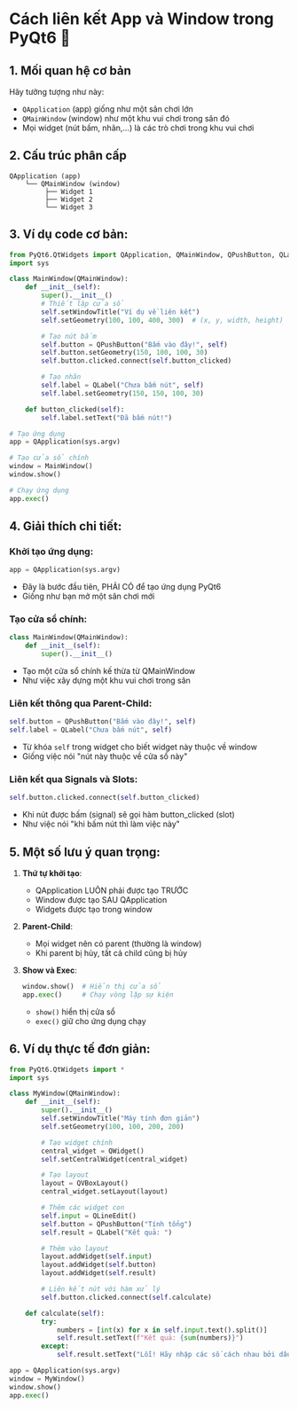 # Cách liên kết App và Window trong PyQt6 🔗

## 1. Mối quan hệ cơ bản

Hãy tưởng tượng như này:

- `QApplication` (app) giống như một sân chơi lớn
- `QMainWindow` (window) như một khu vui chơi trong sân đó
- Mọi widget (nút bấm, nhãn,...) là các trò chơi trong khu vui chơi

## 2. Cấu trúc phân cấp

```
QApplication (app)
    └── QMainWindow (window)
         ├── Widget 1
         ├── Widget 2
         └── Widget 3
```

## 3. Ví dụ code cơ bản:

```python
from PyQt6.QtWidgets import QApplication, QMainWindow, QPushButton, QLabel
import sys

class MainWindow(QMainWindow):
    def __init__(self):
        super().__init__()
        # Thiết lập cửa sổ
        self.setWindowTitle("Ví dụ về liên kết")
        self.setGeometry(100, 100, 400, 300)  # (x, y, width, height)

        # Tạo nút bấm
        self.button = QPushButton("Bấm vào đây!", self)
        self.button.setGeometry(150, 100, 100, 30)
        self.button.clicked.connect(self.button_clicked)

        # Tạo nhãn
        self.label = QLabel("Chưa bấm nút", self)
        self.label.setGeometry(150, 150, 100, 30)

    def button_clicked(self):
        self.label.setText("Đã bấm nút!")

# Tạo ứng dụng
app = QApplication(sys.argv)

# Tạo cửa sổ chính
window = MainWindow()
window.show()

# Chạy ứng dụng
app.exec()
```

## 4. Giải thích chi tiết:

### Khởi tạo ứng dụng:

```python
app = QApplication(sys.argv)
```

- Đây là bước đầu tiên, PHẢI CÓ để tạo ứng dụng PyQt6
- Giống như bạn mở một sân chơi mới

### Tạo cửa sổ chính:

```python
class MainWindow(QMainWindow):
    def __init__(self):
        super().__init__()
```

- Tạo một cửa sổ chính kế thừa từ QMainWindow
- Như việc xây dựng một khu vui chơi trong sân

### Liên kết thông qua Parent-Child:

```python
self.button = QPushButton("Bấm vào đây!", self)
self.label = QLabel("Chưa bấm nút", self)
```

- Từ khóa `self` trong widget cho biết widget này thuộc về window
- Giống việc nói "nút này thuộc về cửa sổ này"

### Liên kết qua Signals và Slots:

```python
self.button.clicked.connect(self.button_clicked)
```

- Khi nút được bấm (signal) sẽ gọi hàm button_clicked (slot)
- Như việc nói "khi bấm nút thì làm việc này"

## 5. Một số lưu ý quan trọng:

1. **Thứ tự khởi tạo**:

   - QApplication LUÔN phải được tạo TRƯỚC
   - Window được tạo SAU QApplication
   - Widgets được tạo trong window

2. **Parent-Child**:

   - Mọi widget nên có parent (thường là window)
   - Khi parent bị hủy, tất cả child cũng bị hủy

3. **Show và Exec**:
   ```python
   window.show()  # Hiển thị cửa sổ
   app.exec()     # Chạy vòng lặp sự kiện
   ```
   - `show()` hiển thị cửa sổ
   - `exec()` giữ cho ứng dụng chạy

## 6. Ví dụ thực tế đơn giản:

```python
from PyQt6.QtWidgets import *
import sys

class MyWindow(QMainWindow):
    def __init__(self):
        super().__init__()
        self.setWindowTitle("Máy tính đơn giản")
        self.setGeometry(100, 100, 200, 200)

        # Tạo widget chính
        central_widget = QWidget()
        self.setCentralWidget(central_widget)

        # Tạo layout
        layout = QVBoxLayout()
        central_widget.setLayout(layout)

        # Thêm các widget con
        self.input = QLineEdit()
        self.button = QPushButton("Tính tổng")
        self.result = QLabel("Kết quả: ")

        # Thêm vào layout
        layout.addWidget(self.input)
        layout.addWidget(self.button)
        layout.addWidget(self.result)

        # Liên kết nút với hàm xử lý
        self.button.clicked.connect(self.calculate)

    def calculate(self):
        try:
            numbers = [int(x) for x in self.input.text().split()]
            self.result.setText(f"Kết quả: {sum(numbers)}")
        except:
            self.result.setText("Lỗi! Hãy nhập các số cách nhau bởi dấu cách")

app = QApplication(sys.argv)
window = MyWindow()
window.show()
app.exec()
```

